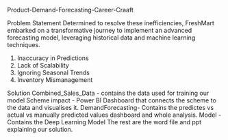 Product-Demand-Forecasting-Career-Craaft

Problem Statement
Determined to resolve these inefficiencies, FreshMart embarked on a transformative journey to implement an advanced forecasting model, leveraging historical data and machine learning techniques.
1. Inaccuracy in Predictions
2. Lack of Scalability
3. Ignoring Seasonal Trends
4. Inventory Mismanagement


Solution
Combined_Sales_Data - contains the data used for training our model Scheme impact - Power BI Dashboard that connects the scheme to the data and visualises it. DemandForecasting- Contains the predictes vs actual vs manually predicted values dashboard and whole analysis. Model - Contains the Deep Learning Model The rest are the word file and ppt explaining our solution.   
